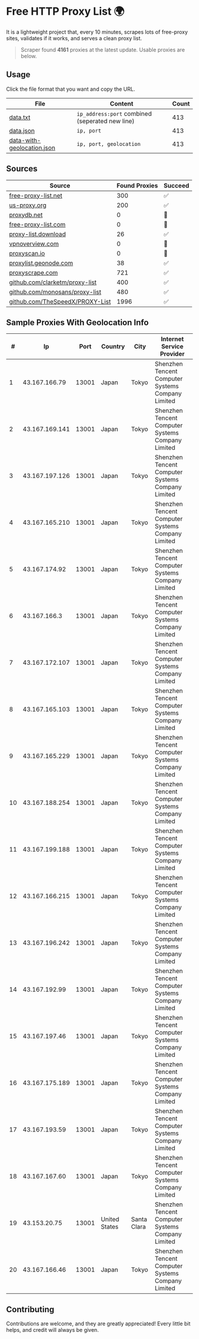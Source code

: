 
# Free HTTP Proxy List 🌍

It is a lightweight project that, every 10 minutes, scrapes lots of free-proxy sites, validates if it works, and serves a clean proxy list.


> Scraper found **4161** proxies at the latest update. Usable proxies are below.

## Usage

Click the file format that you want and copy the URL.


|File|Content|Count|
|----|-------|-----|
|[data.txt](https://raw.githubusercontent.com/themiralay/Proxy-List-World/master/data.txt)|`ip_address:port` combined (seperated new line)|413|
|[data.json](https://raw.githubusercontent.com/themiralay/Proxy-List-World/master/data.json)|`ip, port`|413|
|[data-with-geolocation.json](https://raw.githubusercontent.com/themiralay/Proxy-List-World/master/data-with-geolocation.json)|`ip, port, geolocation`|413|

## Sources

|Source|Found Proxies|Succeed|
|------|-------------|-------|
|[free-proxy-list.net](https://free-proxy-list.net)|300|✅|
|[us-proxy.org](https://www.us-proxy.org)|200|✅|
|[proxydb.net](http://proxydb.net)|0|🚫|
|[free-proxy-list.com](https://free-proxy-list.com/?page=&port=&type%5B%5D=http&type%5B%5D=https&up_time=0&search=Search)|0|🚫|
|[proxy-list.download](https://www.proxy-list.download/HTTP)|26|✅|
|[vpnoverview.com](https://vpnoverview.com/privacy/anonymous-browsing/free-proxy-servers)|0|🚫|
|[proxyscan.io](https://www.proxyscan.io)|0|🚫|
|[proxylist.geonode.com](https://proxylist.geonode.com/api/proxy-list?limit=300&page=1&sort_by=lastChecked&sort_type=desc&protocols=http,https)|38|✅|
|[proxyscrape.com](https://api.proxyscrape.com/v2/?request=displayproxies&protocol=http&timeout=10000&country=all&ssl=all&anonymity=all)|721|✅|
|[github.com/clarketm/proxy-list](https://raw.githubusercontent.com/clarketm/proxy-list/master/proxy-list-raw.txt)|400|✅|
|[github.com/monosans/proxy-list](https://raw.githubusercontent.com/monosans/proxy-list/main/proxies/http.txt)|480|✅|
|[github.com/TheSpeedX/PROXY-List](https://raw.githubusercontent.com/TheSpeedX/PROXY-List/master/http.txt)|1996|✅|


## Sample Proxies With Geolocation Info

|#|Ip|Port|Country|City|Internet Service Provider|
|-|--|----|-------|----|-------------------------|
|1|43.167.166.79|13001|Japan|Tokyo|Shenzhen Tencent Computer Systems Company Limited|
|2|43.167.169.141|13001|Japan|Tokyo|Shenzhen Tencent Computer Systems Company Limited|
|3|43.167.197.126|13001|Japan|Tokyo|Shenzhen Tencent Computer Systems Company Limited|
|4|43.167.165.210|13001|Japan|Tokyo|Shenzhen Tencent Computer Systems Company Limited|
|5|43.167.174.92|13001|Japan|Tokyo|Shenzhen Tencent Computer Systems Company Limited|
|6|43.167.166.3|13001|Japan|Tokyo|Shenzhen Tencent Computer Systems Company Limited|
|7|43.167.172.107|13001|Japan|Tokyo|Shenzhen Tencent Computer Systems Company Limited|
|8|43.167.165.103|13001|Japan|Tokyo|Shenzhen Tencent Computer Systems Company Limited|
|9|43.167.165.229|13001|Japan|Tokyo|Shenzhen Tencent Computer Systems Company Limited|
|10|43.167.188.254|13001|Japan|Tokyo|Shenzhen Tencent Computer Systems Company Limited|
|11|43.167.199.188|13001|Japan|Tokyo|Shenzhen Tencent Computer Systems Company Limited|
|12|43.167.166.215|13001|Japan|Tokyo|Shenzhen Tencent Computer Systems Company Limited|
|13|43.167.196.242|13001|Japan|Tokyo|Shenzhen Tencent Computer Systems Company Limited|
|14|43.167.192.99|13001|Japan|Tokyo|Shenzhen Tencent Computer Systems Company Limited|
|15|43.167.197.46|13001|Japan|Tokyo|Shenzhen Tencent Computer Systems Company Limited|
|16|43.167.175.189|13001|Japan|Tokyo|Shenzhen Tencent Computer Systems Company Limited|
|17|43.167.193.59|13001|Japan|Tokyo|Shenzhen Tencent Computer Systems Company Limited|
|18|43.167.167.60|13001|Japan|Tokyo|Shenzhen Tencent Computer Systems Company Limited|
|19|43.153.20.75|13001|United States|Santa Clara|Shenzhen Tencent Computer Systems Company Limited|
|20|43.167.166.46|13001|Japan|Tokyo|Shenzhen Tencent Computer Systems Company Limited|



## Contributing

Contributions are welcome, and they are greatly appreciated! Every
little bit helps, and credit will always be given.

